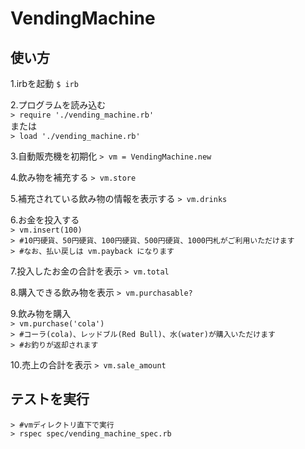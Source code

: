 # VendingMachine

## 使い方
1.irbを起動
`$ irb`

2.プログラムを読み込む
<br>
`> require './vending_machine.rb'`
<br>
または
<br>
`> load './vending_machine.rb'`

3.自動販売機を初期化
`> vm = VendingMachine.new`

4.飲み物を補充する
`> vm.store`

5.補充されている飲み物の情報を表示する
`> vm.drinks`

6.お金を投入する
<br>
`> vm.insert(100)`
<br>
`> #10円硬貨、50円硬貨、100円硬貨、500円硬貨、1000円札がご利用いただけます`
<br>
`> #なお、払い戻しは vm.payback になります`

7.投入したお金の合計を表示
`> vm.total`

8.購入できる飲み物を表示
`> vm.purchasable?`

9.飲み物を購入
<br>
`> vm.purchase('cola')`
<br>
`> #コーラ(cola)、レッドブル(Red Bull)、水(water)が購入いただけます`
<br>
`> #お釣りが返却されます`

10.売上の合計を表示
`> vm.sale_amount`

## テストを実行
`> #vmディレクトリ直下で実行`
<br>
`> rspec spec/vending_machine_spec.rb`
